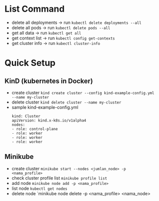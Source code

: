 # List Command

- delete all deployments -> run `kubectl delete deployments --all`
- delete all pods -> run `kubectl delete pods --all`
- get all data  -> run `kubectl get all`
- get context list -> run `kubectl config get-contexts`
- get cluster info -> run `kubectl cluster-info`

# Quick Setup 

## KinD (kubernetes in Docker)

- create cluster `kind create cluster --config kind-example-config.yml --name my-cluster`
- delete cluster `kind delete cluster --name my-cluster`
- sample kind-example-config.yml
  ```
  kind: Cluster
  apiVersion: kind.x-k8s.io/v1alpha4
  nodes:
  - role: control-plane
  - role: worker
  - role: worker
  - role: worker
  ```

## Minikube

- create cluster `minikube start --nodes <jumlan_node> -p <nama_profile>`
- check cluster profile list `minikube profile list`
- add node `minikube node add -p <nama_profile>`
- list node `kubectl get nodes`
- delete node `minikube node delete -p <nama_profile> <nama_node>
